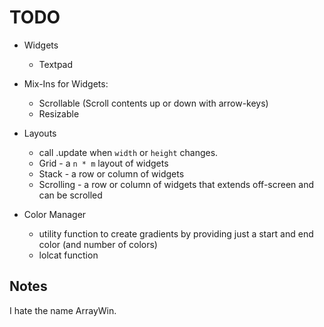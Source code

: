 TODO
====
* Widgets
    * Textpad

* Mix-Ins for Widgets:
    * Scrollable (Scroll contents up or down with arrow-keys)
    * Resizable

* Layouts
    * call .update when `width` or `height` changes.
    * Grid - a `n * m` layout of widgets
    * Stack  - a row or column of widgets
    * Scrolling - a row or column of widgets that extends off-screen and can be scrolled

* Color Manager
    * utility function to create gradients by providing just a start and end color (and number of colors)
    * lolcat function

Notes
-----
I hate the name ArrayWin.
